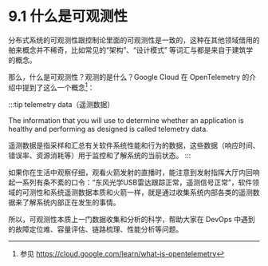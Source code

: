 # 9.1 什么是可观测性

分布式系统的可观测性跟控制论里面的可观测性是一致的，这种在其他领域借用的舶来概念并不稀奇，比如常见的“架构”、“设计模式” 等词汇与都是来自于建筑学的概念。

那么，什么是可观测性？观测的是什么？Google Cloud 在 OpenTelemetry 的介绍中提到了这么一个概念[^1]：

:::tip telemetry data（遥测数据）

The information that you will use to determine whether an application is healthy and performing as designed is called telemetry data. 

遥测数据是指采样和汇总有关软件系统性能和行为的数据，这些数据（响应时间、错误率、资源消耗等）用于监控和了解系统的当前状态。
:::

如果你在生活中观察仔细，观看火箭发射的直播时，能注意到发射指挥大厅内回响起一系列有条不紊的口令：“东风光学USB雷达跟踪正常，遥测信号正常”，软件领域的可测性和系统遥测数据本质和火箭一样，就是通过收集系统内部各类的遥测数据来了解系统内部正在发生的事情。

所以，可观测性本质上一门数据收集和分析的科学，帮助大家在 DevOps 中遇到的故障定位难、容量评估、链路梳理、性能分析等问题。



[^1]: 参见 https://cloud.google.com/learn/what-is-opentelemetry

